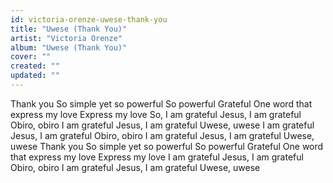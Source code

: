 ```yaml
---
id: victoria-orenze-uwese-thank-you
title: "Uwese (Thank You)"
artist: "Victoria Orenze"
album: "Uwese (Thank You)"
cover: ""
created: ""
updated: ""
---
```


Thank you
So simple yet so powerful
So powerful
Grateful
One word that express my love
Express my love
So, I am grateful
Jesus, I am grateful
Obiro, obiro
I am grateful
Jesus, I am grateful
Uwese, uwese
I am grateful
Jesus, I am grateful
Obiro, obiro
I am grateful
Jesus, I am grateful
Uwese, uwese
Thank you
So simple yet so powerful
So powerful
Grateful
One word that express my love
Express my love
I am grateful
Jesus, I am grateful
Obiro, obiro
I am grateful
Jesus, I am grateful
Uwese, uwese
